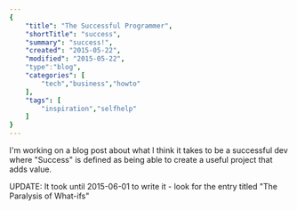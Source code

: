 ```yaml
---
{
    "title": "The Successful Programmer",
    "shortTitle": "success",
    "summary": "success!",
    "created": "2015-05-22",
    "modified": "2015-05-22",
    "type":"blog",
    "categories": [
        "tech","business","howto"
    ],
    "tags": [
        "inspiration","selfhelp"
    ]
}
---
```

I'm working on a blog post about what I think it takes to be a successful dev where "Success" is defined as being 
able to create a useful project that adds value.

UPDATE:
It took until 2015-06-01 to write it - look for the entry titled "The Paralysis of What-ifs"